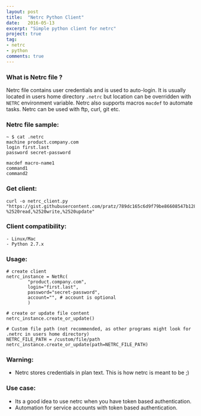 ```yaml
---
layout: post
title:  "Netrc Python Client"
date:   2016-05-13
excerpt: "Simple python client for netrc"
project: true
tag:
- netrc
- python
comments: true
---
```


### What is Netrc file ?
Netrc file contains user credentials and is used to auto-login. It is usually located in users home directory `.netrc` but location can be overridden with `NETRC` environment variable. Netrc also supports macros `macdef` to automate tasks. Netrc can be used with ftp, curl, git etc.


### Netrc file sample:

    ~ $ cat .netrc
    machine product.company.com
    login first.last
    password secret-password

    macdef macro-name1
    command1
    command2


### Get client:

    curl -o netrc_client.py  "https://gist.githubusercontent.com/pratz/789dc165c6d9f79be86608547b128c69/raw/41fb7796f6b6d0a09ac5ddeaf8c79de30a2387ed/NetRc%2520-%2520read,%2520write,%2520update"


### Client compatibility:
    - Linux/Mac
    - Python 2.7.x


### Usage:

    # create client
    netrc_instance = NetRc(
            "product.company.com",
            login="first.last",
            password="secret-password",
            account="", # account is optional
            )

    # create or update file content
    netrc_instance.create_or_update()

    # Custom file path (not recommended, as other programs might look for .netrc in users home directory)
    NETRC_FILE_PATH = /custom/file/path
    netrc_instance.create_or_update(path=NETRC_FILE_PATH)


### Warning:
- Netrc stores credentials in plan text. This is how netrc is meant to be ;)


### Use case:
- Its a good idea to use netrc when you have token based authentication.
- Automation for service accounts with token based authentication.
